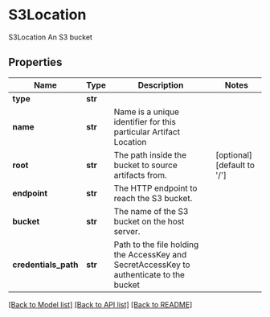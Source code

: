 # S3Location

S3Location  An S3 bucket
## Properties
Name | Type | Description | Notes
------------ | ------------- | ------------- | -------------
**type** | **str** |  | 
**name** | **str** | Name is a unique identifier for this particular Artifact Location | 
**root** | **str** | The path inside the bucket to source artifacts from. | [optional] [default to '/']
**endpoint** | **str** | The HTTP endpoint to reach the S3 bucket. | 
**bucket** | **str** | The name of the S3 bucket on the host server. | 
**credentials_path** | **str** | Path to the file holding the AccessKey and SecretAccessKey to authenticate to the bucket | 

[[Back to Model list]](../README.md#documentation-for-models) [[Back to API list]](../README.md#documentation-for-api-endpoints) [[Back to README]](../README.md)


